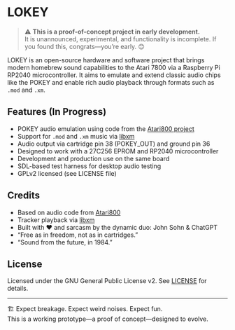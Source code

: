 # LOKEY

> ⚠️ **This is a proof-of-concept project in early development.**  
> It is unannounced, experimental, and functionality is incomplete. If you found this, congrats—you’re early. 😊

LOKEY is an open-source hardware and software project that brings modern homebrew sound capabilities to the Atari 7800 via a Raspberry Pi RP2040 microcontroller. It aims to emulate and extend classic audio chips like the POKEY and enable rich audio playback through formats such as `.mod` and `.xm`.

## Features (In Progress)

- POKEY audio emulation using code from the [Atari800 project](https://github.com/atari800/atari800)
- Support for `.mod` and `.xm` music via [libxm](https://github.com/Artefact2/libxm)
- Audio output via cartridge pin 38 (POKEY_OUT) and ground pin 36
- Designed to work with a 27C256 EPROM and RP2040 microcontroller
- Development and production use on the same board
- SDL-based test harness for desktop audio testing
- GPLv2 licensed (see LICENSE file)

## Credits

- Based on audio code from [Atari800](https://github.com/atari800/atari800)
- Tracker playback via [libxm](https://github.com/Artefact2/libxm)
- Built with ❤️ and sarcasm by the dynamic duo: John Sohn & ChatGPT
- “Free as in freedom, not as in cartridges.”
- “Sound from the future, in 1984.”

## License

Licensed under the GNU General Public License v2. See [LICENSE](LICENSE) for details.

---

🏗️ Expect breakage. Expect weird noises. Expect fun.  
This is a working prototype—a proof of concept—designed to evolve.